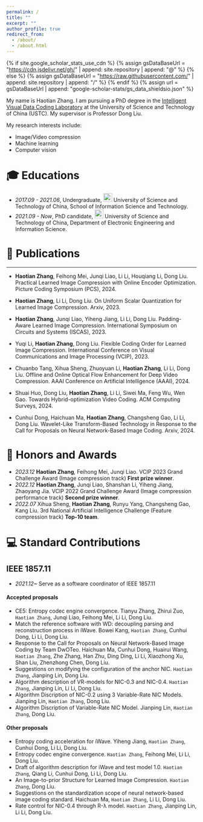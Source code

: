 ```yaml
---
permalink: /
title: ""
excerpt: ""
author_profile: true
redirect_from: 
  - /about/
  - /about.html
---
```


{% if site.google_scholar_stats_use_cdn %}
{% assign gsDataBaseUrl = "https://cdn.jsdelivr.net/gh/" | append: site.repository | append: "@" %}
{% else %}
{% assign gsDataBaseUrl = "https://raw.githubusercontent.com/" | append: site.repository | append: "/" %}
{% endif %}
{% assign url = gsDataBaseUrl | append: "google-scholar-stats/gs_data_shieldsio.json" %}

<span class='anchor' id='-abo'></span>

My name is Haotian Zhang. I am pursuing a PhD degree in the <a href="https://ustc-ivclab.github.io/">Intelligent Visual Data Coding Laboratory</a> at the University of Science and Technology of China (USTC). My supervisor is Professor Dong Liu.

My research interests include:
- Image/Video compression
- Machine learning
- Computer vision
  
<span class='anchor' id='-edu'></span>

# 🎓 Educations
- *2017.09 - 2021.06*, Undergraduate, <a href="https://www.ustc.edu.cn/"><img class="svg" src="/images/USTC_logo.png" width="23pt"></a> University of Science and Technology of China, School of Information Science and Technology.
- *2021.09 - Now*, PhD candidate, <a href="https://www.ustc.edu.cn/"><img class="svg" src="/images/USTC_logo.png" width="23pt"></a> University of Science and Technology of China, Department of Electronic Engineering and Information Science.
 
<span class='anchor' id='-pub'></span>

# 📝 Publications
---
- **Haotian Zhang**, Feihong Mei, Junqi Liao, Li Li, Houqiang Li, Dong Liu. Practical Learned Image Compression with Online Encoder Optimization.  Picture Coding Symposium (PCS), 2024.

- **Haotian Zhang**, Li Li, Dong Liu. On Uniform Scalar Quantization for Learned Image Compression. Arxiv, 2023. 

- **Haotian Zhang**, Junqi Liao, Yiheng Jiang, Li Li, Dong Liu. Padding-Aware Learned Image Compression. International Symposium on Circuits and Systems (ISCAS), 2023.

- Yuqi Li, **Haotian Zhang**, Dong Liu. Flexible Coding Order for Learned Image Compression. International Conference on Visual Communications and Image Processing (VCIP), 2023. 

- Chuanbo Tang, Xihua Sheng, Zhuoyuan Li, **Haotian Zhang**, Li Li, Dong Liu. Offline and Online Optical Flow Enhancement for Deep Video Compression.  AAAI Conference on Artificial Intelligence (AAAI), 2024.

- Shuai Huo, Dong Liu, **Haotian Zhang**, Li Li, Siwei Ma, Feng Wu, Wen Gao. Towards Hybrid-optimization Video Coding.  ACM Computing Surveys, 2024.

- Cunhui Dong, Haichuan Ma, **Haotian Zhang**, Changsheng Gao, Li Li, Dong Liu. Wavelet-Like Transform-Based Technology in Response to the Call for Proposals on Neural Network-Based Image Coding. Arxiv, 2024.


<span class='anchor' id='-hon'></span>

# 🏅 Honors and Awards
- *2023.12* **Haotian Zhang**, Feihong Mei, Junqi Liao. VCIP 2023 Grand Challenge Award (Image compression track) **First prize winner**.
- *2022.12* **Haotian Zhang**, Junqi Liao, Shanshan Li, Yiheng Jiang, Zhaoyang Jia. VCIP 2022 Grand Challenge Award (Image compression performance track) **Second prize winner**.
- *2022.07* Xihua Sheng, **Haotian Zhang**, Runyu Yang, Changsheng Gao, Kang Liu. 3rd National Artificial Intelligence Challenge (Feature compression track) **Top-10 team**. 

<span class='anchor' id='-std'></span>

# 💻 Standard Contributions
## IEEE 1857.11
- *2021.12~* Serve as a software coordinator of IEEE 1857.11
#### Accepted proposals
- CE5: Entropy codec engine convergence. Tianyu Zhang, Zhirui Zuo, `Haotian Zhang`, Junqi Liao, Feihong Mei, Li Li, Dong Liu.
- Match the reference software with WD: decoupling parsing and reconstruction process in iWave. Bowei Kang, `Haotian Zhang`, Cunhui Dong, Li Li, Dong Liu.
- Response to the Call for Proposals on Neural Network-Based Image Coding by Team DwOTeo. Haichuan Ma, Cunhui Dong, Huairui Wang, `Haotian Zhang`, Zhe Zhang, Han Zhu, Ding Ding, Li Li, Xiaozhong Xu, Shan Liu, Zhenzhong Chen, Dong Liu.
- Suggestions on modifying the configuration of the anchor NIC. `Haotian Zhang`, Jianping Lin, Dong Liu.
- Algorithm description of VR-models for NIC-0.3 and NIC-0.4. `Haotian Zhang`, Jianping Lin, Li Li, Dong Liu.
- Algorithm Discription of NIC-0.2 using 3 Variable-Rate NIC Models. Jianping Lin, `Haotian Zhang`, Dong Liu.
- Algorithm Discription of Variable-Rate NIC Model. Jianping Lin, `Haotian Zhang`, Dong Liu.
#### Other proposals
- Entropy coding acceleration for iWave. Yiheng Jiang, `Haotian Zhang`, Cunhui Dong, Li Li, Dong Liu.
- Entropy codec engine convergence. `Haotian Zhang`, Feihong Mei, Li Li, Dong Liu.
- Draft of algorithm description for iWave and test model 1.0. `Haotian Zhang`, Qiang Li, Cunhui Dong, Li Li, Dong Liu.
- An Image-to-prior Structure for Learned Image Compression. `Haotian Zhang`, Dong Liu.
- Suggestions on the standardization scope of neural network-based image coding standard. Haichuan Ma, `Haotian Zhang`, Li Li, Dong Liu.
- Rate control for NIC-0.4 through R-λ model. `Haotian Zhang`, Jianping Lin, Li Li, Dong Liu.


